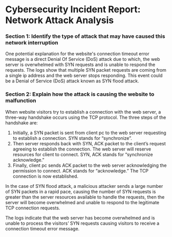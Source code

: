 # Cybersecurity Incident Report: Network Attack Analysis

### Section 1: Identify the type of attack that may have caused this network interruption

One potential explanation for the website's connection timeout error message is a direct Denial Of Service (DoS) attack due to which, the web server is overwhelmed with SYN requests and is unable to respond the requests. 
The logs show that multiple SYN packet requests are coming from a single ip address and the web server stops responding. This event could be a Denial of Service (DoS) attack known as SYN flood attack.


### Section 2: Explain how the attack is causing the website to malfunction 

When website visitors try to establish a connection with the web server, a three-way handshake occurs using the TCP protocol. The three steps of the handshake are: 
1. Initially, a SYN packet is sent from client pc to the web server requesting to establish a connection. SYN stands for “synchronize”.
2. Then server responds back with SYN, ACK packet to the client’s request agreeing to establish the connection. The web server will reserve resources for client to connect. SYN, ACK stands for “synchronize acknowledge.”
3. Finally, client pc sends ACK packet to the web server acknowledging the permission to connect. ACK stands for “acknowledge.”
The TCP connection is now established.

In the case of SYN flood attack, a malicious attacker sends a large number of SYN packets in a rapid pace,  causing  the number of SYN requests is greater than the server resources available to handle the requests, then the server will become overwhelmed and unable to respond to the legitimate TCP connection  requests.

The logs indicate that the web server has become overwhelmed and is unable to process the visitors’ SYN requests causing visitors to receive a connection timeout error message.
